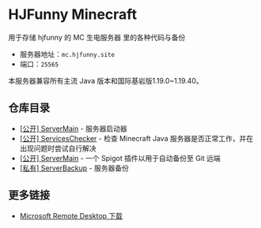 # HJFunny Minecraft

用于存储 hjfunny 的 MC 生电服务器 里的各种代码与备份

- 服务器地址：`mc.hjfunny.site`
- 端口：`25565`

本服务器兼容所有主流 Java 版本和国际基岩版1.19.0~1.19.40。

## 仓库目录

- [[公开] ServerMain](https://github.com/HJFunnyMinecraft/ServerMain) - 服务器启动器
- [[公开] ServicesChecker](https://github.com/HJFunnyMinecraft/ServicesChecker) - 检查 Minecraft Java 服务器是否正常工作，并在出现问题时尝试自行解决
- [[公开] ServerMain](https://github.com/HJFunnyMinecraft/AutoBackupToGit) - 一个 Spigot 插件以用于自动备份至 Git 远端
- [[私有] ServerBackup](https://github.com/HJFunnyMinecraft/ServerBackup) - 服务器备份

## 更多链接

- [Microsoft Remote Desktop 下载](https://codezhangborui.eu.org/static/com.microsoft.rdc.androidx.apk)
